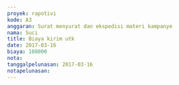 ```yaml
---
proyek: rapotivi
kode: A3
anggaran: Surat menyurat dan ekspedisi materi kampanye
nama: Suci
title: Biaya kirim utk
date: 2017-03-16
biaya: 108000
nota:
tanggalpelunasan: 2017-03-16
notapelunasan:
---
```

